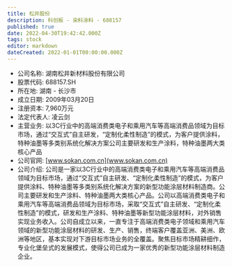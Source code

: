 ```yaml
---
title: 松井股份
description: 科创板 - 染料涂料 - 688157
published: true
date: 2022-04-30T19:42:42.000Z
tags: stock
editor: markdown
dateCreated: 2022-01-01T00:00:00.000Z
---
```


- 公司名称: 湖南松井新材料股份有限公司
- 股票代码: 688157.SH
- 所在地: 湖南 - 长沙市
- 成立日期: 2009年03月20日
- 注册资本: 7,960万元
- 法定代表人: 凌云剑
- 主营业务: 以3C行业中的高端消费类电子和乘用汽车等高端消费品领域为目标市场，通过“交互式”自主研发，“定制化柔性制造”的模式，为客户提供涂料，特种油墨等多类别系统化解决方案公司主要研发和生产涂料，特种油墨两大类核心产品
- 公司官网: [www.sokan.com.cn](www.sokan.com.cn)
- 公司介绍: 公司是一家以3C行业中的高端消费类电子和乘用汽车等高端消费品领域为目标市场，通过“交互式”自主研发、“定制化柔性制造”的模式，为客户提供涂料、特种油墨等多类别系统化解决方案的新型功能涂层材料制造商。公司主要研发和生产涂料、特种油墨两大类核心产品。公司以高端消费类电子和乘用汽车等高端消费品领域为目标市场，采取“交互式”自主研发、“定制化柔性制造”的模式，研发和生产涂料、特种油墨等新型功能涂层材料，对外销售实现业务收入。公司自成立以来，一直专注于高端消费类电子领域和乘用汽车领域的新型功能涂层材料的研发、生产、销售，终端客户覆盖亚洲、美洲、欧洲等地区，基本实现对下游目标市场业务的全覆盖。聚焦目标市场精耕细作，专业化堡垒式的发展模式，使得公司已成为一家优秀的新型功能涂层材料制造企业。


